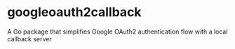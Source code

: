 # googleoauth2callback
A Go package that simplifies Google OAuth2 authentication flow with a local callback server
